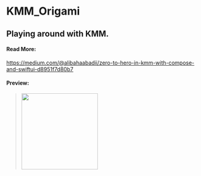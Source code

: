 # KMM_Origami

## Playing around with KMM.

#### Read More:
https://medium.com/@alibahaabadii/zero-to-hero-in-kmm-with-compose-and-swiftui-d8951f7d80b7

#### Preview:
> <img src="https://miro.medium.com/max/1400/1*SWTSKiF5ifbs-2boOWHd6w.png" width=200>
> 
